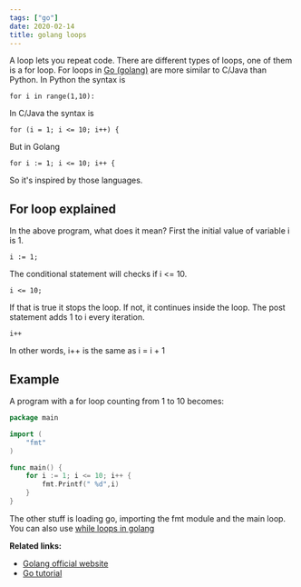 ```yaml
---
tags: ["go"]
date: 2020-02-14
title: golang loops
---
```

A loop lets you repeat code. There are different types of loops, one of them is a for loop. For loops in <a href="https://golang.org/">Go (golang)</a> are more similar to C/Java than Python. In Python the syntax is

    for i in range(1,10):

In C/Java the syntax is

    for (i = 1; i <= 10; i++) {

But in Golang

    for i := 1; i <= 10; i++ {

So it's inspired by those languages. 

## For loop explained

In the above program, what does it mean?
First the initial value of variable i is 1.

    i := 1;

The conditional statement will checks if i <= 10.

    i <= 10;

If that is true it stops the loop. If not, it continues inside the loop.
The post statement adds 1 to i every iteration.

    i++

In other words, i++ is the same as i = i + 1

## Example

A program with a for loop counting from 1 to 10 becomes:

```go
package main

import (  
    "fmt"
)

func main() {  
    for i := 1; i <= 10; i++ {
        fmt.Printf(" %d",i)
    }
}
```

The other stuff is loading go, importing the fmt module and the main loop.
You can also use <a href="https://golangr.com/while/">while loops in golang</a>

**Related links:**
* <a href="https://golang.org/">Golang official website</a> 
* <a href="https://golangr.com/">Go tutorial</a>


